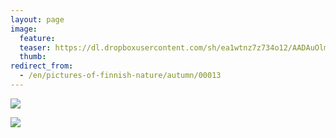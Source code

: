 ```yaml
---
layout: page
image:
  feature:
  teaser: https://dl.dropboxusercontent.com/sh/ea1wtnz7z734o12/AADAuOlmHT0EGbjYPSSB6t8ma/luontokuvat/syksy/IMG27512-245px.jpg
  thumb:
redirect_from:
  - /en/pictures-of-finnish-nature/autumn/00013
---
```


[![](https://dl.dropboxusercontent.com/sh/ea1wtnz7z734o12/AAB_WM3Jq8XV0vZhoAyClUzTa/luontokuvat/kes%C3%A4/2/DSC13865-800px.jpg)](https://dl.dropboxusercontent.com/sh/ea1wtnz7z734o12/AABi-605ql3cW_dRXClfv-nda/luontokuvat/kes%C3%A4/2/DSC13865.jpg)

[![](https://dl.dropboxusercontent.com/sh/ea1wtnz7z734o12/AADDZbjLfjuI9GSc6l_LU7L-a/luontokuvat/syksy/IMG27512-800px.jpg)](https://dl.dropboxusercontent.com/sh/ea1wtnz7z734o12/AAA58p4YMH5Hs9vcKSTVnx_ka/luontokuvat/syksy/IMG27512.jpg)
